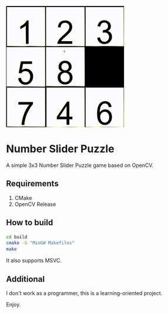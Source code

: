 ![demo](./README/readme.gif)
# Number Slider Puzzle
A simple 3x3 Number Slider Puzzle game based on OpenCV.

  
## Requirements
1. CMake
2. OpenCV Release

  
## How to build
```bash
cd build
cmake -G "MinGW Makefiles"
make
```
It also supports MSVC.
  
## Additional
I don't work as a programmer, this is a learning-oriented project.
  
  Enjoy.
